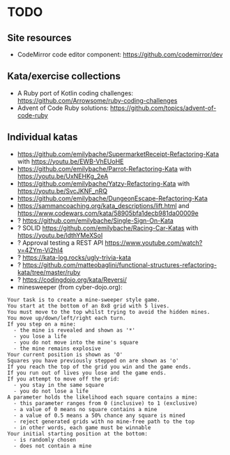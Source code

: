 # TODO

## Site resources

- CodeMirror code editor component: https://github.com/codemirror/dev

## Kata/exercise collections

- A Ruby port of Kotlin coding challenges: <https://github.com/Arrowsome/ruby-coding-challenges>
- Advent of Code Ruby solutions: <https://github.com/topics/advent-of-code-ruby>

## Individual katas

- <https://github.com/emilybache/SupermarketReceipt-Refactoring-Kata> with <https://youtu.be/EWB-VhEUoHE>
- <https://github.com/emilybache/Parrot-Refactoring-Kata> with <https://youtu.be/UxNEHKg_2eA>
- <https://github.com/emilybache/Yatzy-Refactoring-Kata> with <https://youtu.be/SvcJKNF_nRQ>
- <https://github.com/emilybache/DungeonEscape-Refactoring-Kata>
- <https://sammancoaching.org/kata_descriptions/lift.html> and <https://www.codewars.com/kata/58905bfa1decb981da00009e>
- ? <https://github.com/emilybache/Single-Sign-On-Kata>
- ? SOLID <https://github.com/emilybache/Racing-Car-Katas> with <https://youtu.be/ldthYMeXSoI>
- ? Approval testing a REST API <https://www.youtube.com/watch?v=4ZYm-Vi2hI4>
- ? <https://kata-log.rocks/ugly-trivia-kata>
- ? <https://github.com/matteobaglini/functional-structures-refactoring-kata/tree/master/ruby>
- ? <https://codingdojo.org/kata/Reversi/>
- minesweeper (from cyber-dojo.org):

```
Your task is to create a mine-sweeper style game.
You start at the bottom of an 8x8 grid with 5 lives.
You must move to the top whilst trying to avoid the hidden mines.
You move up/down/left/right each turn.
If you step on a mine:
  - the mine is revealed and shown as '*'
  - you lose a life
  - you do not move into the mine's square
  - the mine remains explosive
Your current position is shown as 'O'
Squares you have previously stepped on are shown as 'o'
If you reach the top of the grid you win and the game ends.
If you run out of lives you lose and the game ends.
If you attempt to move off the grid:
  - you stay in the same square
  - you do not lose a life
A parameter holds the likelihood each square contains a mine:
  - this parameter ranges from 0 (inclusive) to 1 (exclusive)
  - a value of 0 means no square contains a mine
  - a value of 0.5 means a 50% chance any square is mined
  - reject generated grids with no mine-free path to the top
  - in other words, each game must be winnable
Your initial starting position at the bottom:
  - is randomly chosen
  - does not contain a mine
```
